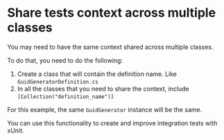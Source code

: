 # Share tests context across multiple classes

You may need to have the same context shared across multiple classes.

To do that, you need to do the following:

1. Create a class that will contain the definition name. Like `GuidGeneratorDefinition.cs`
2. In all the classes that you need to share the context, include `[Collection("definition_name")]`

For this example, the same `GuidGenerator` instance will be the same.

You can use this functionality to create and improve integration tests with xUnit.